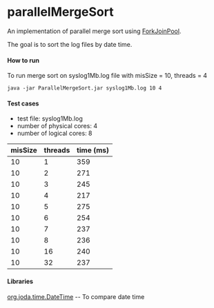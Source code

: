 # parallelMergeSort

An implementation of parallel merge sort using [ForkJoinPool](https://docs.oracle.com/javase/8/docs/api/java/util/concurrent/ForkJoinPool.html).

The goal is to sort the log files by date time.

#### How to run

To run merge sort on syslog1Mb.log file with misSize = 10, threads = 4

`java -jar ParallelMergeSort.jar syslog1Mb.log 10 4`

#### Test cases

* test file: syslog1Mb.log
* number of physical cores: 4
* number of logical cores: 8

| misSize | threads | time (ms) |
| ------  | ------- | --------  |
|10       |1        |359        |
|10       |2        |271        |
|10       |3        |245        |
|10       |4        |217        |
|10       |5        |275        |
|10       |6        |254        |
|10       |7        |237        |
|10       |8        |236        |
|10       |16       |240        |
|10       |32       |237        |

#### Libraries

[org.joda.time.DateTime](https://www.joda.org/joda-time/)  -- To compare date time